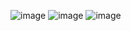 ![image](https://github.com/pratyushdev-codes/Note-Nova/assets/109750976/47f9ea4d-71ac-4712-8210-dae6cb16afe7)
![image](https://github.com/pratyushdev-codes/Note-Nova/assets/109750976/4d2feafa-38d2-445c-8d5f-2a416fd9f1ff)
![image](https://github.com/pratyushdev-codes/Note-Nova/assets/109750976/edb0353a-95ea-4d71-bed7-02df666a57e9)


